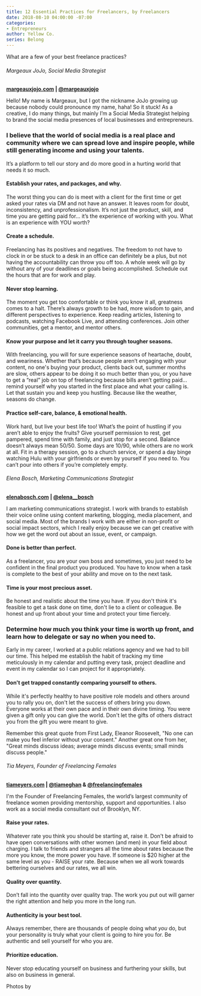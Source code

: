 ```yaml
---
title: 12 Essential Practices for Freelancers, by Freelancers
date: 2018-08-10 04:00:00 -07:00
categories:
- Entrepreneurs
author: Yellow Co.
series: Belong
---
```


What are a few of your best freelance practices?

###### Margeaux JoJo, Social Media Strategist  

**[margeauxjojo.com](https://www.margeauxjojo.com/) | [@margeauxjojo](https://www.instagram.com/margeauxjojo/)**

Hello! My name is Margeaux, but I got the nickname JoJo growing up because nobody could pronounce my name, haha! So it stuck! As a creative, I do many things, but mainly I’m a Social Media Strategist helping to brand the social media presences of local businesses and entrepreneurs. 

### I believe that the world of social media is a real place and community where we can spread love and inspire people, while still generating income and using your talents. 

It’s a platform to tell our story and do more good in a hurting world that needs it so much.

#### Establish your rates, and packages, and why. 

The worst thing you can do is meet with a client for the first time or get asked your rates via DM and not have an answer. It leaves room for doubt, inconsistency, and unprofessionalism. It’s not just the product, skill, and time you are getting paid for... it’s the experience of working with you. What is an experience with YOU worth?  

#### Create a schedule.

Freelancing has its positives and negatives. The freedom to not have to clock in or be stuck to a desk in an office can definitely be a plus, but not having the accountability can throw you off too. A whole week will go by without any of your deadlines or goals being accomplished. Schedule out the hours that are for work and play.

#### Never stop learning.

The moment you get too comfortable or think you know it all, greatness comes to a halt. There’s always growth to be had, more wisdom to gain, and different perspectives to experience. Keep reading articles, listening to podcasts, watching Facebook Live, and attending conferences. Join other communities, get a mentor, and mentor others. 

#### Know your purpose and let it carry you through tougher seasons.

With freelancing, you will for sure experience seasons of heartache, doubt, and weariness. Whether that’s because people aren’t engaging with your content, no one's buying your product, clients back out, summer months are slow, others appear to be doing it so much better than you, or you have to get a “real” job on top of freelancing because bills aren’t getting paid... remind yourself why you started in the first place and what your calling is. Let that sustain you and keep you hustling. Because like the weather, seasons do change. 

#### Practice self-care, balance, & emotional health.

Work hard, but live your best life too! What’s the point of hustling if you aren’t able to enjoy the fruits? Give yourself permission to rest, get pampered, spend time with family, and just stop for a second. Balance doesn’t always mean 50/50. Some days are 10/90, while others are no work at all. Fit in a therapy session, go to a church service, or spend a day binge watching Hulu with your girlfriends or even by yourself if you need to. You can’t pour into others if you’re completely empty.

###### Elena Bosch, Marketing Communications Strategist

**[elenabosch.com](http://elenabosch.com/) | [@elena__bosch](https://www.instagram.com/elena__bosch/)**

I am marketing communications strategist. I work with brands to establish their voice online using content marketing, blogging, media placement, and social media. Most of the brands I work with are either in non-profit or social impact sectors, which I really enjoy because we can get creative with how we get the word out about an issue, event, or campaign.

#### Done is better than perfect. 

As a freelancer, you are your own boss and sometimes, you just need to be confident in the final product you produced. You have to know when a task is complete to the best of your ability and move on to the next task.

#### Time is your most precious asset. 

Be honest and realistic about the time you have. If you don't think it's feasible to get a task done on time, don't lie to a client or colleague. Be honest and up front about your time and protect your time fiercely. 

### Determine how much you think your time is worth up front, and learn how to delegate or say no when you need to.

Early in my career, I worked at a public relations agency and we had to bill our time. This helped me establish the habit of tracking my time meticulously in my calendar and putting every task, project deadline and event in my calendar so I can project for it appropriately.
 
#### Don't get trapped constantly comparing yourself to others. 

While it's perfectly healthy to have positive role models and others around you to rally you on, don't let the success of others bring you down. Everyone works at their own pace and in their own divine timing. You were given a gift only you can give the world. Don't let the gifts of others distract you from the gift you were meant to give.

Remember this great quote from First Lady, Eleanor Roosevelt, "No one can make you feel inferior without your consent." Another great one from her, "Great minds discuss ideas; average minds discuss events; small minds discuss people."

###### Tia Meyers, Founder of Freelancing Females

**[tiameyers.com](http://www.tiameyers.com/) | [@tiameghan](https://www.instagram.com/tiameghan/) & [@freelancingfemales](https://www.instagram.com/freelancingfemales/)**

I'm the Founder of Freelancing Females, the world’s largest community of freelance women providing mentorship, support and opportunities. I also work as a social media consultant out of Brooklyn, NY.

#### Raise your rates.

Whatever rate you think you should be starting at, raise it. Don't be afraid to have open conversations with other women (and men) in your field about charging. I talk to friends and strangers all the time about rates because the more you know, the more power you have. If someone is $20 higher at the same level as you - RAISE your rate. Because when we all work towards bettering ourselves and our rates, we all win.

#### Quality over quantity.

Don’t fall into the quantity over quality trap. The work you put out will garner the right attention and help you more in the long run. 

#### Authenticity is your best tool.

Always remember, there are thousands of people doing what _you_ do, but your personality is truly what your client is going to hire you for. Be authentic and sell yourself for who you are. 

#### Prioritize education.

Never stop educating yourself on business and furthering your skills, but also on business in general. 

Photos by